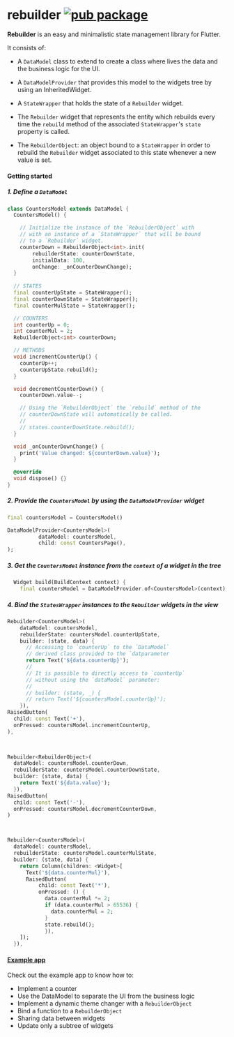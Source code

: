# rebuilder [![pub package](https://img.shields.io/pub/v/rebuilder.svg)](https://pub.dartlang.org/packages/rebuilder)

**Rebuilder** is an easy and minimalistic state management library for Flutter. 

It consists of:

- A `DataModel` class to extend to create a class where lives the data and the business logic for the UI.
  
- A `DataModelProvider` that provides this model to the widgets tree by using an InheritedWidget.
  
- A `StateWrapper` that holds the state of a `Rebuilder` widget.
  
- The `Rebuilder` widget that represents the entity which rebuilds every time the `rebuild` method of the associated `StateWrapper`'s `state` property is called. 
  
- The `RebuilderObject`: an object bound to a `StateWrapper` in order to rebuild the `Rebuilder` widget associated to this state whenever a new value is set.
  


#### Getting started


##### 1. Define a `DataModel`
```dart
class CountersModel extends DataModel {
  CountersModel() {

    // Initialize the instance of the `RebuilderObject` with
    // with an instance of a `StateWrapper` that will be bound
    // to a `Rebuilder` widget.
    counterDown = RebuilderObject<int>.init(
        rebuilderState: counterDownState,
        initialData: 100,
        onChange: _onCounterDownChange);
  }
  
  // STATES
  final counterUpState = StateWrapper();
  final counterDownState = StateWrapper();
  final counterMulState = StateWrapper(); 

  // COUNTERS
  int counterUp = 0;
  int counterMul = 2;
  RebuilderObject<int> counterDown;

  // METHODS
  void incrementCounterUp() {
    counterUp++;
    counterUpState.rebuild();
  }

  void decrementCounterDown() {
    counterDown.value--;

    // Using the `RebuilderObject` the `rebuild` method of the
    // counterDownState will automatically be called.
    //
    // states.counterDownState.rebuild();
  }

  void _onCounterDownChange() {
    print('Value changed: ${counterDown.value}');
  }

  @override
  void dispose() {}
}
```

##### 2. Provide the `CountersModel` by using the `DataModelProvider` widget
```dart
final countersModel = CountersModel()

DataModelProvider<CountersModel>(
          dataModel: countersModel,
          child: const CountersPage(),
);
```


##### 3. Get the `CountersModel` instance from the `context` of a widget in the tree
```dart
  Widget build(BuildContext context) {
    final countersModel = DataModelProvider.of<CountersModel>(context);
```


##### 4. Bind the `StatesWrapper` instances to the `Rebuilder` widgets in the view
```dart
Rebuilder<CountersModel>(
    dataModel: countersModel,
    rebuilderState: countersModel.counterUpState,
    builder: (state, data) {
      // Accessing to `counterUp` to the `DataModel`
      // derived class provided to the `datparameter
      return Text('${data.counterUp}');
      // 
      // It is possible to directly access to `counterUp`
      // without using the `dataModel` parameter:
      //
      // builder: (state, _) {
      // return Text('${countersModel.counterUp}');
    }),
RaisedButton(
  child: const Text('+'),
  onPressed: countersModel.incrementCounterUp,
),


 
Rebuilder<RebuilderObject>(
  dataModel: countersModel.counterDown,
  rebuilderState: countersModel.counterDownState,
  builder: (state, data) {
    return Text('${data.value}');
  }),
RaisedButton(
  child: const Text('-'),
  onPressed: countersModel.decrementCounterDown,
)



Rebuilder<CountersModel>(
  dataModel: countersModel,
  rebuilderState: countersModel.counterMulState,
  builder: (state, data) {
    return Column(children: <Widget>[
      Text('${data.counterMul}'),
      RaisedButton(
          child: const Text('*'),
          onPressed: () {
            data.counterMul *= 2;
            if (data.counterMul > 65536) {
              data.counterMul = 2;
            }
            state.rebuild();                                          
            }),
    ]);
  }),
```

#### [Example app](https://github.com/frideosapps/rebuilder/tree/master/example)
Check out the example app to know how to:
- Implement a counter
- Use the DataModel to separate the UI from the business logic
- Implement a dynamic theme changer with a `RebuilderObject`
- Bind a function to a `RebuilderObject`
- Sharing data between widgets
- Update only a subtree of widgets